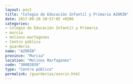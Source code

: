 ```yaml
---
layout: post
title: "Colegio de Educación Infantil y Primaria AZORÍN"
date: 2017-09-20 20:57:05 +0200
categories:
- Colegio de Educación Infantil y Primaria
- murcia
- molinos-marfagones
- Centro público
- guarderia
name: "AZORÍN"
province: "Murcia"
location: "Molinos Marfagones"
code: "30002039"
type: "Centro público"
permalink: /guarderias/azorin.html
---
```

